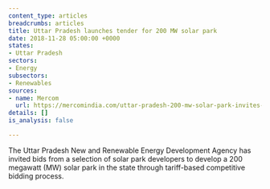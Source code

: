 ```yaml
---
content_type: articles
breadcrumbs: articles
title: Uttar Pradesh launches tender for 200 MW solar park
date: 2018-11-28 05:00:00 +0000
states:
- Uttar Pradesh
sectors:
- Energy
subsectors:
- Renewables
sources:
- name: Mercom
  url: https://mercomindia.com/uttar-pradesh-200-mw-solar-park-invites-bids/
details: []
is_analysis: false

---
```

The Uttar Pradesh New and Renewable Energy Development Agency has invited bids from a selection of solar park developers to develop a 200 megawatt (MW) solar park in the state through tariff-based competitive bidding process. 